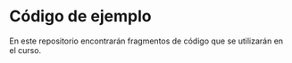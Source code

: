 # Código de ejemplo

En este repositorio encontrarán fragmentos de código que se utilizarán en el
curso.
